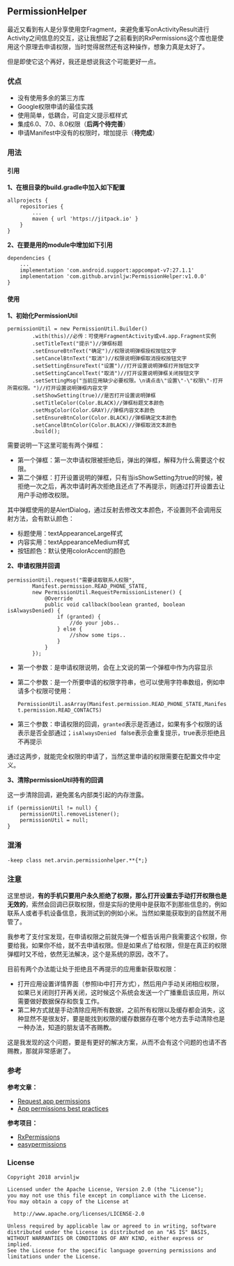 ## PermissionHelper

最近又看到有人是分享使用空Fragment，来避免重写onActivityResult进行Activity之间信息的交互，这让我想起了之前看到的RxPermissions这个库也是使用这个原理去申请权限，当时觉得居然还有这种操作，想象力真是太好了。

但是即使它这个再好，我还是想说我这个可能更好一点。

### 优点

* 没有使用多余的第三方库
* Google权限申请的最佳实践
* 使用简单，低耦合，可自定义提示框样式
* 集成6.0、7.0、8.0权限（**后两个待完善**）
* 申请Manifest中没有的权限时，增加提示（**待完成**）

### 用法

#### 引用

**1、在根目录的build.gradle中加入如下配置**

```
allprojects {
    repositories {
        ...
        maven { url 'https://jitpack.io' }
    }
}
```

**2、在要是用的module中增加如下引用**

```
dependencies {
    ...
    implementation 'com.android.support:appcompat-v7:27.1.1'
    implementation 'com.github.arvinljw:PermissionHelper:v1.0.0'
}
```

#### 使用

**1、初始化PermissionUtil**

```
permissionUtil = new PermissionUtil.Builder()
        .with(this)//必传：可使用FragmentActivity或v4.app.Fragment实例
        .setTitleText("提示")//弹框标题
        .setEnsureBtnText("确定")//权限说明弹框授权按钮文字
        .setCancelBtnText("取消")//权限说明弹框取消授权按钮文字
        .setSettingEnsureText("设置")//打开设置说明弹框打开按钮文字
        .setSettingCancelText("取消")//打开设置说明弹框关闭按钮文字
        .setSettingMsg("当前应用缺少必要权限。\n请点击\"设置\"-\"权限\"-打开所需权限。")//打开设置说明弹框内容文字
        .setShowSetting(true)//是否打开设置说明弹框
        .setTitleColor(Color.BLACK)//弹框标题文本颜色
        .setMsgColor(Color.GRAY)//弹框内容文本颜色
        .setEnsureBtnColor(Color.BLACK)//弹框确定文本颜色
        .setCancelBtnColor(Color.BLACK)//弹框取消文本颜色
        .build();
```

需要说明一下这里可能有两个弹框：

* 第一个弹框：第一次申请权限被拒绝后，弹出的弹框，解释为什么需要这个权限。
* 第二个弹框：打开设置说明的弹框，只有当isShowSetting为true的时候，被拒绝一次之后，再次申请时再次拒绝且还点了不再提示，则通过打开设置去让用户手动修改权限。

其中弹框使用的是AlertDialog，通过反射去修改文本颜色，不设置则不会调用反射方法，会有默认颜色：

* 标题使用：textAppearanceLarge样式
* 内容实用：textAppearanceMedium样式
* 按钮颜色：默认使用colorAccent的颜色

**2、申请权限并回调**

```
permissionUtil.request("需要读取联系人权限",
        Manifest.permission.READ_PHONE_STATE,
        new PermissionUtil.RequestPermissionListener() {
            @Override
            public void callback(boolean granted, boolean isAlwaysDenied) {
                if (granted) {
                    //do your jobs..
                } else {
                    //show some tips..
                }
            }
        });
```

* 第一个参数：是申请权限说明，会在上文说的第一个弹框中作为内容显示
* 第二个参数：是一个所要申请的权限字符串，也可以使用字符串数组，例如申请多个权限可使用：

	`
PermissionUtil.asArray(Manifest.permission.READ_PHONE_STATE,Manifest.permission.READ_CONTACTS)
	`
	
* 第三个参数：申请权限的回调，`granted`表示是否通过，如果有多个权限的话表示是否全部通过；`isAlwaysDenied ` false表示会重复提示，true表示拒绝且不再提示

通过这两步，就能完全权限的申请了，当然这里申请的权限需要在配置文件中定义。

**3、清除permissionUtil持有的回调**

这一步清除回调，避免匿名内部类引起的内存泄露。

```
if (permissionUtil != null) {
    permissionUtil.removeListener();
    permissionUtil = null;
}
```

### 混淆

```
-keep class net.arvin.permissionhelper.**{*;}
```

### 注意

这里想说，**有的手机只要用户永久拒绝了权限，那么打开设置去手动打开权限也是无效的**，索然会回调已获取权限，但是实际的使用中是获取不到那些信息的，例如联系人或者手机设备信息，我测试到的例如小米。当然如果能获取到的自然就不用管了。

我参考了支付宝发现，在申请权限之前就先弹一个框告诉用户我需要这个权限，你要给我，如果你不给，就不去申请权限。但是如果点了给权限，但是在真正的权限弹框时又不给，依然无法解决，这个是系统的原因，改不了。

目前有两个办法能让处于拒绝且不再提示的应用重新获取权限：

* 打开应用设置详情界面（参照lib中打开方式），然后用户手动关闭相应权限，如果已关闭则打开再关闭，这时候这个系统会发送一个广播重启该应用，所以需要做好数据保存和恢复工作。
* 第二种方式就是手动清除应用所有数据，之前所有权限以及缓存都会消失，这种显然不是很友好，要是能找到权限的缓存数据存在哪个地方去手动清除也是一种办法，知道的朋友请不吝赐教。

这是我发现的这个问题，要是有更好的解决方案，从而不会有这个问题的也请不吝赐教，那就非常感谢了。

### 参考

**参考文章：**

* [Request app permissions](https://developer.android.google.cn/training/permissions/requesting)
* [App permissions best practices](https://developer.android.google.cn/training/permissions/usage-notes)

**参考项目：**

* [RxPermissions](https://github.com/tbruyelle/RxPermissions)
* [easypermissions](https://github.com/googlesamples/easypermissions)

### License

```
Copyright 2018 arvinljw

Licensed under the Apache License, Version 2.0 (the "License");
you may not use this file except in compliance with the License.
You may obtain a copy of the License at

  http://www.apache.org/licenses/LICENSE-2.0

Unless required by applicable law or agreed to in writing, software
distributed under the License is distributed on an "AS IS" BASIS,
WITHOUT WARRANTIES OR CONDITIONS OF ANY KIND, either express or implied.
See the License for the specific language governing permissions and
limitations under the License.

```


	

